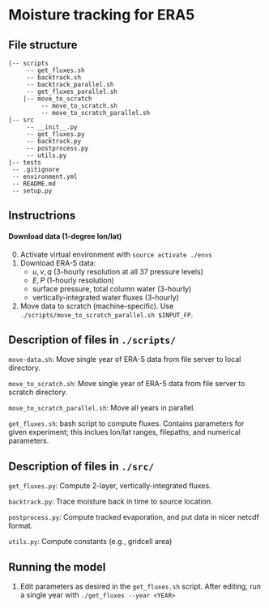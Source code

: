 # Moisture tracking for ERA5

## File structure  
```
|-- scripts  
     -- get_fluxes.sh  
     -- backtrack.sh  
     -- backtrack_parallel.sh  
     -- get_fluxes_parallel.sh   
    |-- move_to_scratch  
         -- move_to_scratch.sh  
         -- move_to_scratch_parallel.sh  
|-- src  
     -- __init__.py  
     -- get_fluxes.py  
     -- backtrack.py  
     -- postprocess.py  
     -- utils.py    
|-- tests  
 -- .gitignore  
 -- environment.yml  
 -- README.md  
 -- setup.py  
```

## Instructrions

#### Download data (1-degree lon/lat)
0. Activate virtual environment with ```source activate ./envs```
1. Download ERA-5 data:
    - $u,v,q$ (3-hourly resolution at all 37 pressure levels)    
    - $E,P$ (1-hourly resolution)
    - surface pressure, total column water (3-hourly)  
    - vertically-integrated water fluxes (3-hourly)    
2. Move data to scratch (machine-specific). Use ```./scripts/move_to_scratch_parallel.sh $INPUT_FP```.


## Description of files in ```./scripts/``` 

```move-data.sh```: Move single year of ERA-5 data from file server to local directory.  

```move_to_scratch.sh```: Move single year of ERA-5 data from file server to scratch directory.  

```move_to_scratch_parallel.sh```: Move all years in parallel.  

```get_fluxes.sh```: bash script to compute fluxes. Contains parameters for given experiment; this inclues lon/lat ranges, filepaths, and numerical parameters.  


## Description of files in ```./src/```

```get_fluxes.py```: Compute 2-layer, vertically-integrated fluxes.  

```backtrack.py```: Trace moisture back in time to source location.

```postprocess.py```: Compute tracked evaporation, and put data in nicer netcdf format. 

```utils.py```: Compute constants (e.g., gridcell area)  

## Running the model
1. Edit parameters as desired in the ```get_fluxes.sh``` script. After editing, run a single year with ```./get_fluxes --year <YEAR>```  

